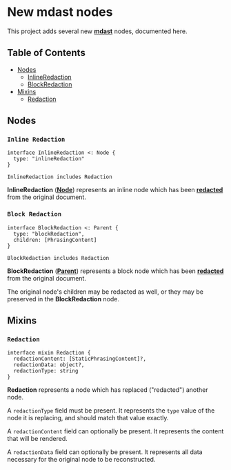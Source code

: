 # New mdast nodes

This project adds several new [**mdast**](https://github.com/syntax-tree/mdast)
nodes, documented here.

## Table of Contents

* [Nodes](#nodes)
  * [InlineRedaction](#inline-redaction)
  * [BlockRedaction](#block-redaction)
* [Mixins](#mixins)
  * [Redaction](#redaction)

## Nodes

### `Inline Redaction`

```idl
interface InlineRedaction <: Node {
  type: "inlineRedaction"
}

InlineRedaction includes Redaction
```

**InlineRedaction** ([**Node**](https://github.com/syntax-tree/unist#node))
represents an inline node which has been [**redacted**](#redaction) from the
original document.

### `Block Redaction`

```idl
interface BlockRedaction <: Parent {
  type: "blockRedaction",
  children: [PhrasingContent]
}

BlockRedaction includes Redaction
```

**BlockRedaction** ([**Parent**](https://github.com/syntax-tree/mdast#parent))
represents a block node which has been [**redacted**](#redaction) from the
original document.

The original node's children may be redacted as well, or they may be preserved
in the **BlockRedaction** node.

## Mixins

### `Redaction`

```idl
interface mixin Redaction {
  redactionContent: [StaticPhrasingContent]?,
  redactionData: object?,
  redactionType: string
}
```

**Redaction** represents a node which has replaced ("redacted") another node.

A `redactionType` field must be present.
It represents the `type` value of the node it is replacing, and should match
that value exactly.

A `redactionContent` field can optionally be present.
It represents the content that will be rendered.

A `redactionData` field can optionally be present.
It represents all data necessary for the original node to be reconstructed.
